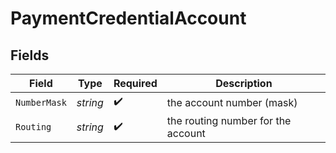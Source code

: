# PaymentCredentialAccount


## Fields

| Field                              | Type                               | Required                           | Description                        |
| ---------------------------------- | ---------------------------------- | ---------------------------------- | ---------------------------------- |
| `NumberMask`                       | *string*                           | :heavy_check_mark:                 | the account number (mask)          |
| `Routing`                          | *string*                           | :heavy_check_mark:                 | the routing number for the account |